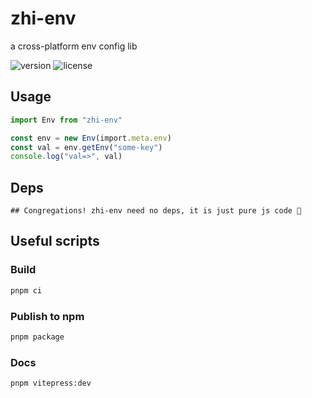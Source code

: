 # zhi-env

a cross-platform env config lib

![version](https://img.shields.io/github/release/terwer/zhi-env.svg?style=flat-square)
![license](https://img.shields.io/badge/license-MIT-blue.svg?style=popout-square)

## Usage

```ts
import Env from "zhi-env"

const env = new Env(import.meta.env)
const val = env.getEnv("some-key")
console.log("val=>", val)
```

## Deps

```
## Congregations! zhi-env need no deps, it is just pure js code 🎉
```

## Useful scripts

### Build

```bash
pnpm ci
```

### Publish to npm

```bash
pnpm package
```

### Docs

```bash
pnpm vitepress:dev
```

